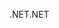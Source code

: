 <span data-ttu-id="d905b-101">.NET</span><span class="sxs-lookup"><span data-stu-id="d905b-101">.NET</span></span>